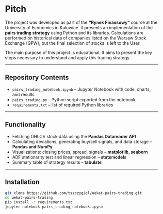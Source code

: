 # Pitch

The project was developed as part of the **"Rynek Finansowy"** course at the University of Economics in Katowice. It presents an implementation of the **pairs trading strategy** using Python and its libraries. Calculations are performed on historical data of companies listed on the Warsaw Stock Exchange (GPW), but the final selection of stocks is left to the User.

The main purpose of this project is educational. It aims to present the key steps necessary to understand and apply this trading strategy.

---

## Repository Contents

- `pairs_trading_notebook.ipynb` – Jupyter Notebook with code, charts, and results  
- `pairs_trading.py` – Python script exported from the notebook  
- `requirements.txt` – list of required Python libraries

---

## Functionality

- Fetching OHLCV stock data using the **Pandas Datareader API**
- Calculating deviations, generating buy/sell signals, and data storage – **Pandas and NumPy**
- Visualizations: closing prices, spread, signals – **matplotlib, seaborn**
- ADF stationarity test and linear regression – **statsmodels**
- Summary table of strategy results – **tabulate**

---

## Installation

```bash
git clone https://github.com/tszczygiol/uekat-pairs-trading.git
cd uekat-pairs-trading
pip install -r requirements.txt
jupyter notebook pairs_trading_notebook.ipynb
